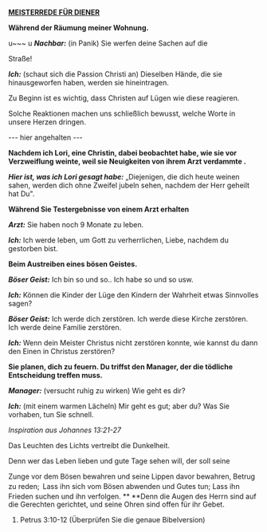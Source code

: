 **<u>MEISTERREDE FÜR DIENER</u>**

**Während der Räumung meiner Wohnung.**

u~~~ u ***Nachbar:*** (in Panik) Sie werfen deine Sachen auf die

Straße!

***Ich:*** (schaut sich die Passion Christi an) Dieselben Hände, die sie hinausgeworfen haben, werden sie hineintragen.

Zu Beginn ist es wichtig, dass Christen auf Lügen wie diese reagieren.

Solche Reaktionen machen uns schließlich bewusst, welche Worte in unsere Herzen dringen.

--- hier angehalten ---

**Nachdem ich Lori, eine Christin, dabei beobachtet habe, wie sie vor Verzweiflung weinte, weil sie Neuigkeiten von ihrem Arzt verdammte .**

***Hier ist, was ich Lori gesagt habe:*** „Diejenigen, die dich heute weinen sahen, werden dich ohne Zweifel jubeln sehen, nachdem der Herr geheilt hat Du".

**Während Sie Testergebnisse von einem Arzt erhalten**

***Arzt:*** Sie haben noch 9 Monate zu leben.

***Ich:*** Ich werde leben, um Gott zu verherrlichen, Liebe, nachdem du gestorben bist.

**Beim Austreiben eines bösen Geistes.**

***Böser Geist:*** Ich bin so und so.. Ich habe so und so usw.

***Ich:*** Können die Kinder der Lüge den Kindern der Wahrheit etwas Sinnvolles sagen?

***Böser Geist:*** Ich werde dich zerstören. Ich werde diese Kirche zerstören. Ich werde deine Familie zerstören.

***Ich:*** Wenn dein Meister Christus nicht zerstören konnte, wie kannst du dann den Einen in Christus zerstören?

**Sie planen, dich zu feuern. Du triffst den Manager, der die tödliche Entscheidung treffen muss.**

***Manager:*** (versucht ruhig zu wirken) Wie geht es dir?

***Ich:*** (mit einem warmen Lächeln) Mir geht es gut; aber du? Was Sie vorhaben, tun Sie schnell.

*Inspiration aus Johannes 13:21-27*

Das Leuchten des Lichts vertreibt die Dunkelheit.

Denn wer das Leben lieben und gute Tage sehen will, der soll seine

Zunge vor dem Bösen bewahren und seine Lippen davor bewahren, Betrug zu reden;**<sup> </sup>** Lass ihn sich vom Bösen abwenden und Gutes tun; Lass ihn Frieden suchen und ihn verfolgen. **<sup> </sup>**Denn die Augen des Herrn sind auf die Gerechten gerichtet, und seine Ohren sind offen für ihr Gebet.

1. Petrus 3:10-12 (Überprüfen Sie die genaue Bibelversion)